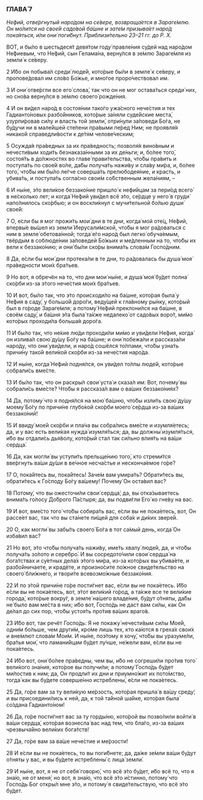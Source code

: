 ### ГЛАВА́ 7

_Не́фий, отве́ргнутый наро́дом на се́вере, возвраща́ется в Зараге́млю. Он мо́лится на свое́й садо́вой ба́шне и зате́м призыва́ет наро́д пока́яться, и́ли они́ поги́бнут. Приблизи́тельно 23–21 гг. до Р. Х._

ВОТ, и бы́ло в шестьдеся́т девя́том году́ правле́ния су́дей над наро́дом Не́фиевым, что Не́фий, сын Гелама́на, верну́лся в зе́млю Зараге́мля из земли́ к се́веру.

2 И́бо он побыва́л среди́ люде́й, кото́рые бы́ли в земле́ к се́веру, и пропове́довал им сло́во Бо́жье, и мно́гое проро́чествовал им.

3 И они́ отве́ргли все его́ слова́, так что он не мог остава́ться среди́ них, но сно́ва верну́лся в зе́млю своего́ рожде́ния.

4 И он ви́дел наро́д в состоя́нии тако́го ужа́сного нече́стия и тех Гадианто́новых разбо́йников, кото́рые за́няли суде́йские места́, узурпи́ровав си́лу и власть той земли́, отри́нули за́поведи Бо́га, не бу́дучи ни в мале́йшей сте́пени пра́выми пе́ред Ним; не проявля́я никако́й справедли́вости к де́тям челове́ческим;

5 Осужда́я пра́ведных за их пра́ведность; позволя́я вино́вным и нечести́вым ходи́ть безнаказа́нными за их де́ньги; и, бо́лее того́, состоя́ть в до́лжностях во главе́ прави́тельства, что́бы пра́вить и поступа́ть по свое́й во́ле, да́бы получа́ть нажи́ву и сла́ву ми́ра, и, бо́лее того́, что́бы им бы́ло ле́гче соверша́ть прелюбодея́ние, и красть, и убива́ть, и поступа́ть согла́сно свои́м со́бственным жела́ниям, –

6 И ны́не, э́то вели́кое беззако́ние пришло́ к нефи́йцам за пери́од всего́ в не́сколько лет; и когда́ Не́фий уви́дел всё э́то, се́рдце у него́ в груди́ напо́лнилось ско́рбью; и он воскли́кнул с мучи́тельной бо́лью души́ свое́й:

7 О, е́сли бы я мог прожи́ть мои́ дни в те дни, когда́ мой оте́ц, Не́фий, впервы́е вы́шел из земли́ Иерусали́мской, что́бы я мог ра́доваться с ним в земле́ обетова́нной; тогда́ е́го наро́д был легко́ обуча́емым, твёрдым в соблюде́нии за́поведей Бо́жьих и ме́дленным на то, что́бы их вели к беззако́нию; и они́ бы́ли ско́ры внима́ть слова́м Госпо́дним.

8 Да, е́сли бы мои́ дни протека́ли в те дни, то ра́довалась бы душа́ моя́ пра́ведности мои́х бра́тьев.

9 Но вот, я обречён на то, что дни мои́ ны́не, и душа́ моя́ бу́дет полна́ ско́рби из-за э́того нече́стия мои́х бра́тьев.

10 И вот, бы́ло так, что э́то происходи́ло на ба́шне, кото́рая была́ у Не́фия в саду́, у большо́й доро́ги, веду́щей к гла́вному ры́нку, кото́рый был в го́роде Зараге́мля; а потому́ Не́фий преклони́лся на ба́шне, в своём саду́, и ба́шня э́та была́ та́кже недалеко́ от садо́вых воро́т, ми́мо кото́рых проходи́ла больша́я доро́га.

11 И бы́ло так, что не́кие лю́ди проходи́ли ми́мо и уви́дели Не́фия, когда́ он излива́л свою́ ду́шу Бо́гу на ба́шне; и они́ побежа́ли и рассказа́ли наро́ду, что они́ уви́дели, и наро́д сошёлся то́лпами, что́бы узна́ть причи́ну тако́й вели́кой ско́рби из-за нече́стия наро́да.

12 И ны́не, когда́ Не́фий подня́лся, он уви́дел то́лпы люде́й, кото́рые собрали́сь вме́сте.

13 И бы́ло так, что он раскры́л свои́ уста́ и сказа́л им: Вот, почему́ вы собрали́сь вме́сте? Что́бы я рассказа́л вам о ва́ших беззако́ниях?

14 Да, потому́ что я подня́лся на мою́ ба́шню, что́бы изли́ть свою́ ду́шу моему́ Бо́гу по причи́не глубо́кой ско́рби моего́ се́рдца из-за ва́ших беззако́ний!

15 И ввиду́ мое́й ско́рби и пла́ча вы собра́лись вме́сте и изумля́етесь; да, и у вас есть вели́кая нужда́ изумля́ться; да, вы должны́ изумля́ться, и́бо вы отдали́сь дья́волу, кото́рый стал так си́льно влия́ть на ва́ши сердца́.

16 Да, как могли́ вы уступи́ть прельще́нию того́, кто стреми́тся вве́ргнуть ва́ши ду́ши в ве́чное несча́стье и несконча́емое го́ре?

17 О, пока́йтесь вы, пока́йтесь! Заче́м вам умира́ть? Обрати́тесь вы, обрати́тесь к Го́споду Бо́гу ва́шему! Почему́ Он оста́вил вас?

18 Потому́, что вы ожесточи́ли свои́ сердца́; да, вы отка́зываетесь внима́ть го́лосу До́брого Па́стыря; да, вы подви́гли Его́ ко гне́ву на вас.

19 И вот, вме́сто того́ что́бы собира́ть вас, е́сли вы не пока́етесь, вот, Он рассе́ет вас, так что вы ста́нете пи́щей для соба́к и ди́ких звере́й.

20 О, как могли́ вы забы́ть своего́ Бо́га в тот са́мый день, когда́ Он изба́вил вас?

21 Но вот, э́то что́бы получа́ть нажи́ву, име́ть хвалу́ люде́й, да, и что́бы получа́ть зо́лото и серебро́. И вы сосредото́чили свои́ сердца́ на бога́тствах и су́етных дела́х э́того ми́ра, из-за кото́рых вы убива́ете, и разбо́йничаете, и крадёте, и произно́сите ло́жное свиде́тельство на своего́ бли́жнего, и твори́те всевозмо́жные беззако́ния.

22 И по э́той причи́не го́ре пости́гнет вас, е́сли вы не пока́етесь. И́бо е́сли вы не пока́етесь, вот, э́тот вели́кий го́род, а та́кже все те вели́кие города́, кото́рые вокру́г, в земле́ на́шего владе́ния, бу́дут о́тняты, да́бы не́ было вам ме́ста в них; и́бо вот, Госпо́дь не даст вам си́лы, как Он де́лал до сих пор, что́бы устоя́ть про́тив ва́ших враго́в.

23 И́бо вот, так речёт Госпо́дь: Я не покажу́ нечести́вым си́лы Мое́й, одни́м бо́льше, чем други́м, кро́ме лишь тех, кто ка́ются в греха́х свои́х и вне́млют слова́м Мои́м. И ны́не, поэ́тому я хочу́, что́бы вы уразуме́ли, бра́тья мои́, что ламани́йцам бу́дет лу́чше, не́жели вам, е́сли вы не пока́етесь.

24 И́бо вот, они́ бо́лее пра́ведны, чем вы, и́бо не согреши́ли про́тив того́ вели́кого зна́ния, кото́рое вы получи́ли; а потому́ Госпо́дь бу́дет ми́лостив к ним; да, Он продли́т их дни и приумно́жит их пото́мство, тогда́ как вы бу́дете соверше́нно истреблены́, е́сли не пока́етесь.

25 Да, го́ре вам за ту вели́кую ме́рзость, кото́рая пришла́ в ва́шу среду́; и вы присоедини́лись к ней, да, к той та́йной ша́йке, кото́рая была́ со́здана Гадианто́ном!

26 Да, го́ре пости́гнет вас за ту горды́ню, кото́рой вы позво́лили войти́ в ва́ши сердца́, кото́рая вознесла́ вас над тем, что бла́го, из-за ва́ших чрезвыча́йно вели́ких бога́тств!

27 Да, го́ре вам за ва́ше нече́стие и ме́рзости!

28 И е́сли вы не пока́етесь, то вы поги́бнете; да, да́же зе́мли ва́ши бу́дут о́тняты у вас, и вы бу́дете истреблены́ с лица́ земли́.

29 И ны́не, вот, я не от себя́ говорю́, что всё э́то бу́дет, и́бо всё то, что я зна́ю, не от меня́; но вот, я зна́ю, что всё э́то и́стинно, потому́ что Госпо́дь Бог откры́л мне э́то, и потому́ я свиде́тельствую, что всё э́то бу́дет.
